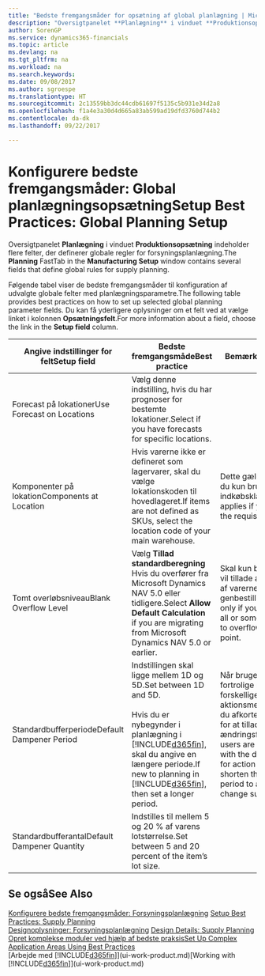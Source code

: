 ```yaml
---
title: "Bedste fremgangsmåder for opsætning af global planlægning | Microsoft Docs"
description: "Oversigtpanelet **Planlægning** i vinduet **Produktionsopsætning** indeholder flere felter, der definerer globale regler for forsyningsplanlægning."
author: SorenGP
ms.service: dynamics365-financials
ms.topic: article
ms.devlang: na
ms.tgt_pltfrm: na
ms.workload: na
ms.search.keywords: 
ms.date: 09/08/2017
ms.author: sgroespe
ms.translationtype: HT
ms.sourcegitcommit: 2c13559bb3dc44cdb61697f5135c5b931e34d2a8
ms.openlocfilehash: f1a4e3a30d4d665a83ab599ad19dfd3760d744b2
ms.contentlocale: da-dk
ms.lasthandoff: 09/22/2017

---
```

# <a name="setup-best-practices-global-planning-setup"></a><span data-ttu-id="70f5e-103">Konfigurere bedste fremgangsmåder: Global planlægningsopsætning</span><span class="sxs-lookup"><span data-stu-id="70f5e-103">Setup Best Practices: Global Planning Setup</span></span>
<span data-ttu-id="70f5e-104">Oversigtpanelet **Planlægning** i vinduet **Produktionsopsætning** indeholder flere felter, der definerer globale regler for forsyningsplanlægning.</span><span class="sxs-lookup"><span data-stu-id="70f5e-104">The **Planning** FastTab in the **Manufacturing Setup** window contains several fields that define global rules for supply planning.</span></span>  

 <span data-ttu-id="70f5e-105">Følgende tabel viser de bedste fremgangsmåder til konfiguration af udvalgte globale felter med planlægningsparametre.</span><span class="sxs-lookup"><span data-stu-id="70f5e-105">The following table provides best practices on how to set up selected global planning parameter fields.</span></span> <span data-ttu-id="70f5e-106">Du kan få yderligere oplysninger om et felt ved at vælge linket i kolonnen **Opsætningsfelt**.</span><span class="sxs-lookup"><span data-stu-id="70f5e-106">For more information about a field, choose the link in the **Setup field** column.</span></span>  

|<span data-ttu-id="70f5e-107">Angive indstillinger for felt</span><span class="sxs-lookup"><span data-stu-id="70f5e-107">Setup field</span></span>|<span data-ttu-id="70f5e-108">Bedste fremgangsmåde</span><span class="sxs-lookup"><span data-stu-id="70f5e-108">Best practice</span></span>|<span data-ttu-id="70f5e-109">Bemærkning</span><span class="sxs-lookup"><span data-stu-id="70f5e-109">Comment</span></span>|  
|-----------------|-------------------|-------------|  
|<span data-ttu-id="70f5e-110">Forecast på lokationer</span><span class="sxs-lookup"><span data-stu-id="70f5e-110">Use Forecast on Locations</span></span>|<span data-ttu-id="70f5e-111">Vælg denne indstilling, hvis du har prognoser for bestemte lokationer.</span><span class="sxs-lookup"><span data-stu-id="70f5e-111">Select if you have forecasts for specific locations.</span></span>||  
|<span data-ttu-id="70f5e-112">Komponenter på lokation</span><span class="sxs-lookup"><span data-stu-id="70f5e-112">Components at Location</span></span>|<span data-ttu-id="70f5e-113">Hvis varerne ikke er defineret som lagervarer, skal du vælge lokationskoden til hovedlageret.</span><span class="sxs-lookup"><span data-stu-id="70f5e-113">If items are not defined as SKUs, select the location code of your main warehouse.</span></span>|<span data-ttu-id="70f5e-114">Dette gælder også, hvis du kun bruger indkøbskladden.</span><span class="sxs-lookup"><span data-stu-id="70f5e-114">This also applies if you only use the requisition worksheet.</span></span>|  
|<span data-ttu-id="70f5e-115">Tomt overløbsniveau</span><span class="sxs-lookup"><span data-stu-id="70f5e-115">Blank Overflow Level</span></span>|<span data-ttu-id="70f5e-116">Vælg **Tillad standardberegning** Hvis du overfører fra Microsoft Dynamics NAV 5.0 eller tidligere.</span><span class="sxs-lookup"><span data-stu-id="70f5e-116">Select **Allow Default Calculation** if you are migrating from Microsoft Dynamics NAV 5.0 or earlier.</span></span>|<span data-ttu-id="70f5e-117">Skal kun bruges, hvis du vil tillade alle eller nogle af varerne at løbe over genbestillingspunktet.</span><span class="sxs-lookup"><span data-stu-id="70f5e-117">Use only if you want to allow all or some of your items to overflow the reorder point.</span></span>|  
|<span data-ttu-id="70f5e-118">Standardbufferperiode</span><span class="sxs-lookup"><span data-stu-id="70f5e-118">Default Dampener Period</span></span>|<span data-ttu-id="70f5e-119">Indstillingen skal ligge mellem 1D og 5D.</span><span class="sxs-lookup"><span data-stu-id="70f5e-119">Set between 1D and 5D.</span></span><br /><br /> <span data-ttu-id="70f5e-120">Hvis du er nybegynder i planlægning i [!INCLUDE[d365fin](includes/d365fin_md.md)], skal du angive en længere periode.</span><span class="sxs-lookup"><span data-stu-id="70f5e-120">If new to planning in [!INCLUDE[d365fin](includes/d365fin_md.md)], then set a longer period.</span></span>|<span data-ttu-id="70f5e-121">Når brugerne er mere fortrolige med de forskellige årsager til aktionsmeddelelser, kan du afkorte bufferperioden for at tillade flere ændringsforslag.</span><span class="sxs-lookup"><span data-stu-id="70f5e-121">When users are more familiar with the different reasons for action messages, then shorten the dampener period to allow more change suggestions.</span></span>|  
|<span data-ttu-id="70f5e-122">Standardbufferantal</span><span class="sxs-lookup"><span data-stu-id="70f5e-122">Default Dampener Quantity</span></span>|<span data-ttu-id="70f5e-123">Indstilles til mellem 5 og 20 % af varens lotstørrelse.</span><span class="sxs-lookup"><span data-stu-id="70f5e-123">Set between 5 and 20 percent of the item’s lot size.</span></span>||  

## <a name="see-also"></a><span data-ttu-id="70f5e-124">Se også</span><span class="sxs-lookup"><span data-stu-id="70f5e-124">See Also</span></span>  
 <span data-ttu-id="70f5e-125">[Konfigurere bedste fremgangsmåder: Forsyningsplanlægning](setup-best-practices-supply-planning.md) </span><span class="sxs-lookup"><span data-stu-id="70f5e-125">[Setup Best Practices: Supply Planning](setup-best-practices-supply-planning.md) </span></span>  
 <span data-ttu-id="70f5e-126">[Designoplysninger: Forsyningsplanlægning](design-details-supply-planning.md) </span><span class="sxs-lookup"><span data-stu-id="70f5e-126">[Design Details: Supply Planning](design-details-supply-planning.md) </span></span>  
 [<span data-ttu-id="70f5e-127">Opret komplekse moduler ved hjælp af bedste praksis</span><span class="sxs-lookup"><span data-stu-id="70f5e-127">Set Up Complex Application Areas Using Best Practices</span></span>](set-up-complex-application-areas-using-best-practices.md)  
 <span data-ttu-id="70f5e-128">[Arbejde med [!INCLUDE[d365fin](includes/d365fin_md.md)]](ui-work-product.md)</span><span class="sxs-lookup"><span data-stu-id="70f5e-128">[Working with [!INCLUDE[d365fin](includes/d365fin_md.md)]](ui-work-product.md)</span></span>


